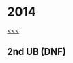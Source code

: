 
2014
======

[<<<](https://github.com/ttltrk/ELSE/blob/master/LL/LifeList.MD)

2nd UB (DNF)
------
